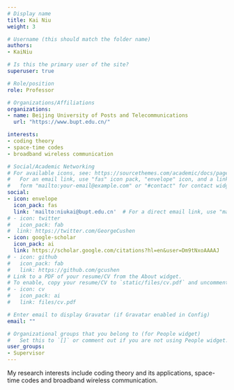 ```yaml
---
# Display name
title: Kai Niu
weight: 3

# Username (this should match the folder name)
authors:
- KaiNiu

# Is this the primary user of the site?
superuser: true

# Role/position
role: Professor

# Organizations/Affiliations
organizations:
- name: Beijing University of Posts and Telecommunications
  url: "https://www.bupt.edu.cn/"

interests:
- coding theory
- space-time codes
- broadband wireless communication

# Social/Academic Networking
# For available icons, see: https://sourcethemes.com/academic/docs/page-builder/#icons
#   For an email link, use "fas" icon pack, "envelope" icon, and a link in the
#   form "mailto:your-email@example.com" or "#contact" for contact widget.
social:
- icon: envelope
  icon_pack: fas
  link: 'mailto:niukai@bupt.edu.cn'  # For a direct email link, use "mailto:test@example.org".
# - icon: twitter
#   icon_pack: fab
#  link: https://twitter.com/GeorgeCushen
- icon: google-scholar
  icon_pack: ai
  link: https://scholar.google.com/citations?hl=en&user=Dm9tNxoAAAAJ
# - icon: github
#   icon_pack: fab
#   link: https://github.com/gcushen
# Link to a PDF of your resume/CV from the About widget.
# To enable, copy your resume/CV to `static/files/cv.pdf` and uncomment the lines below.
# - icon: cv
#   icon_pack: ai
#   link: files/cv.pdf

# Enter email to display Gravatar (if Gravatar enabled in Config)
email: ""

# Organizational groups that you belong to (for People widget)
#   Set this to `[]` or comment out if you are not using People widget.
user_groups:
- Supervisor
---
```

My research interests include coding theory and its applications, space-time codes and broadband wireless communication.


